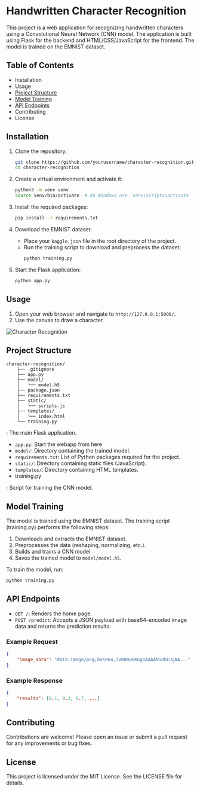 # Handwritten Character Recognition

This project is a web application for recognizing handwritten characters using a Convolutional Neural Network (CNN) model. The application is built using Flask for the backend and HTML/CSS/JavaScript for the frontend. The model is trained on the EMNIST dataset.

## Table of Contents

- Installation
- Usage
- [Project Structure](#project-structure)
- [Model Training](#model-training)
- [API Endpoints](#api-endpoints)
- Contributing
- License

## Installation

1. Clone the repository:
    ```sh
    git clone https://github.com/yourusername/character-recognition.git
    cd character-recognition
    ```

2. Create a virtual environment and activate it:
    ```sh
    python3 -m venv venv
    source venv/bin/activate  # On Windows use `venv\Scripts\activate`
    ```

3. Install the required packages:
    ```sh
    pip install -r requirements.txt
    ```

4. Download the EMNIST dataset:
    - Place your `kaggle.json` file in the root directory of the project.
    - Run the training script to download and preprocess the dataset:
        ```sh
        python training.py
        ```

5. Start the Flask application:
    ```sh
    python app.py
    ```

## Usage

1. Open your web browser and navigate to `http://127.0.0.1:5000/`.
2. Use the canvas to draw a character.

![Character Recognition](https://ibb.co/dmwWCGk)
## Project Structure

```
character-recognition/
    ├── .gitignore
    ├── app.py
    ├── model/
    │   └── model.h5
    ├── package.json
    ├── requirements.txt
    ├── static/
    │   └── scripts.js
    ├── templates/
    │   └── index.html
    └── training.py
```


: The main Flask application.
- `app.py`: Start the webapp from here
- `model/`: Directory containing the trained model.
- `requirements.txt`: List of Python packages required for the project.
- `static/`: Directory containing static files (JavaScript).
- `templates/`: Directory containing HTML templates.
- training.py

: Script for training the CNN model.

## Model Training

The model is trained using the EMNIST dataset. The training script (training.py) performs the following steps:

1. Downloads and extracts the EMNIST dataset.
2. Preprocesses the data (reshaping, normalizing, etc.).
3. Builds and trains a CNN model.
4. Saves the trained model to `model/model.h5`.

To train the model, run:
```sh
python training.py
```

## API Endpoints

- `GET /`: Renders the home page.
- `POST /predict`: Accepts a JSON payload with base64-encoded image data and returns the prediction results.

### Example Request

```json
{
    "image_data": "data:image/png;base64,iVBORw0KGgoAAAANSUhEUgAA..."
}
```

### Example Response

```json
{
    "results": [0.1, 0.2, 0.7, ...]
}
```

## Contributing

Contributions are welcome! Please open an issue or submit a pull request for any improvements or bug fixes.

## License

This project is licensed under the MIT License. See the LICENSE file for details.